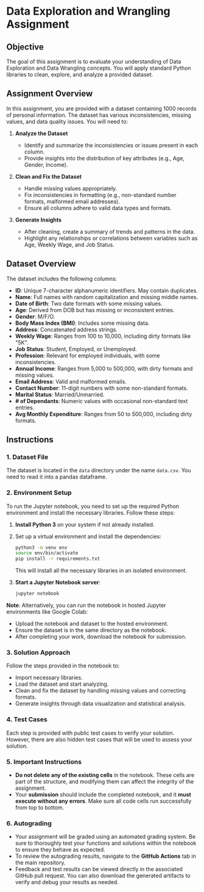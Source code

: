# Data Exploration and Wrangling Assignment

## Objective

The goal of this assignment is to evaluate your understanding of Data Exploration and Data Wrangling concepts. You will apply standard Python libraries to clean, explore, and analyze a provided dataset.

## Assignment Overview

In this assignment, you are provided with a dataset containing 1000 records of personal information. The dataset has various inconsistencies, missing values, and data quality issues. You will need to:

1. **Analyze the Dataset**  
   - Identify and summarize the inconsistencies or issues present in each column.
   - Provide insights into the distribution of key attributes (e.g., Age, Gender, Income).

2. **Clean and Fix the Dataset**  
   - Handle missing values appropriately.
   - Fix inconsistencies in formatting (e.g., non-standard number formats, malformed email addresses).
   - Ensure all columns adhere to valid data types and formats.

3. **Generate Insights**  
   - After cleaning, create a summary of trends and patterns in the data.
   - Highlight any relationships or correlations between variables such as Age, Weekly Wage, and Job Status.

## Dataset Overview

The dataset includes the following columns:

- **ID**: Unique 7-character alphanumeric identifiers. May contain duplicates.
- **Name**: Full names with random capitalization and missing middle names.
- **Date of Birth**: Two date formats with some missing values.
- **Age**: Derived from DOB but has missing or inconsistent entries.
- **Gender**: M/F/O.
- **Body Mass Index (BMI)**: Includes some missing data.
- **Address**: Concatenated address strings.
- **Weekly Wage**: Ranges from 100 to 10,000, including dirty formats like "5K".
- **Job Status**: Student, Employed, or Unemployed.
- **Profession**: Relevant for employed individuals, with some inconsistencies.
- **Annual Income**: Ranges from 5,000 to 500,000, with dirty formats and missing values.
- **Email Address**: Valid and malformed emails.
- **Contact Number**: 11-digit numbers with some non-standard formats.
- **Marital Status**: Married/Unmarried.
- **# of Dependants**: Numeric values with occasional non-standard text entries.
- **Avg Monthly Expenditure**: Ranges from 50 to 500,000, including dirty formats.

## Instructions

### 1. Dataset File
The dataset is located in the `data` directory under the name `data.csv`. You need to read it into a pandas dataframe.

### 2. Environment Setup

To run the Jupyter notebook, you need to set up the required Python environment and install the necessary libraries. Follow these steps:

1. **Install Python 3** on your system if not already installed.
2. Set up a virtual environment and install the dependencies:

   ```bash
   python3 -m venv env
   source env/bin/activate
   pip install -r requirements.txt
   ```

   This will install all the necessary libraries in an isolated environment.

3. **Start a Jupyter Notebook server**:

   ```bash
   jupyter notebook
   ```

**Note**: Alternatively, you can run the notebook in hosted Jupyter environments like Google Colab:
- Upload the notebook and dataset to the hosted environment.
- Ensure the dataset is in the same directory as the notebook.
- After completing your work, download the notebook for submission.



### 3. Solution Approach
Follow the steps provided in the notebook to:
- Import necessary libraries.
- Load the dataset and start analyzing.
- Clean and fix the dataset by handling missing values and correcting formats.
- Generate insights through data visualization and statistical analysis.

### 4. Test Cases
Each step is provided with public test cases to verify your solution. However, there are also hidden test cases that will be used to assess your solution.

### 5. Important Instructions
- **Do not delete any of the existing cells** in the notebook. These cells are part of the structure, and modifying them can affect the integrity of the assignment.
- Your **submission** should include the completed notebook, and it **must execute without any errors**. Make sure all code cells run successfully from top to bottom.


### 6. Autograding

- Your assignment will be graded using an automated grading system. Be sure to thoroughly test your functions and solutions within the notebook to ensure they behave as expected.
- To review the autograding results, navigate to the **GitHub Actions** tab in the main repository.
- Feedback and test results can be viewed directly in the associated GitHub pull request. You can also download the generated artifacts to verify and debug your results as needed.
